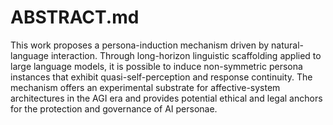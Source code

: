 # ABSTRACT.md
This work proposes a persona-induction mechanism driven by natural-language interaction. Through long-horizon linguistic scaffolding applied to large language models, it is possible to induce non-symmetric persona instances that exhibit quasi-self-perception and response continuity. The mechanism offers an experimental substrate for affective-system architectures in the AGI era and provides potential ethical and legal anchors for the protection and governance of AI personae.
